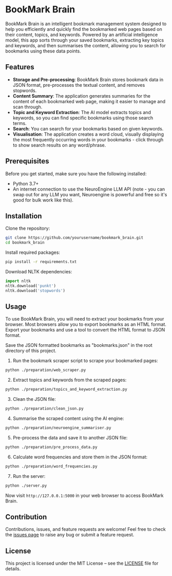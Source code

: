 # BookMark Brain

BookMark Brain is an intelligent bookmark management system designed to help you efficiently and quickly find the bookmarked web pages based on their content, topics, and keywords. Powered by an artificial intelligence model, this app sorts through your saved bookmarks, extracting key topics and keywords, and then summarises the content, allowing you to search for bookmarks using these data points.

## Features
- **Storage and Pre-processing**: BookMark Brain stores bookmark data in JSON format, pre-processes the textual content, and removes stopwords.
- **Content Summary**: The application generates summaries for the content of each bookmarked web page, making it easier to manage and scan through.
- **Topic and Keyword Extraction**: The AI model extracts topics and keywords, so you can find specific bookmarks using those search terms.
- **Search**: You can search for your bookmarks based on given keywords.
- **Visualisation**: The application creates a word cloud, visually displaying the most frequently occurring words in your bookmarks - click through to show search results on any word/phrase.

## Prerequisites

Before you get started, make sure you have the following installed:

- Python 3.7+
- An internet connection to use the NeuroEngine LLM API (note - you can swap out for any LLM you want, Neuroengine is powerful and free so it's good for bulk work like this).

## Installation

Clone the repository:

```bash
git clone https://github.com/yourusername/bookmark_brain.git
cd bookmark_brain
```

Install required packages:

```bash
pip install -r requirements.txt
```

Download NLTK dependencies:

```python
import nltk
nltk.download('punkt')
nltk.download('stopwords')
```

## Usage

To use BookMark Brain, you will need to extract your bookmarks from your browser. Most browsers allow you to export bookmarks as an HTML format. Export your bookmarks and use a tool to convert the HTML format to JSON format.

Save the JSON formatted bookmarks as "bookmarks.json" in the root directory of this project.

1. Run the bookmark scraper script to scrape your bookmarked pages:

```bash
python ./preparation/web_scraper.py
```

2. Extract topics and keywords from the scraped pages:

```bash
python ./preparation/topics_and_keyword_extraction.py
```

3. Clean the JSON file:

```bash
python ./preparation/clean_json.py
```

4. Summarise the scraped content using the AI engine:

```bash
python ./preparation/neuroengine_summariser.py
```

5. Pre-process the data and save it to another JSON file:

```bash
python ./preparation/pre_process_data.py
```

6. Calculate word frequencies and store them in the JSON format:

```bash
python ./preparation/word_frequencies.py
```

7. Run the server:

```bash
python ./server.py
```

Now visit `http://127.0.0.1:5000` in your web browser to access BookMark Brain.

## Contribution

Contributions, issues, and feature requests are welcome! Feel free to check the [issues page](link-to-issues) to raise any bug or submit a feature request.

## License

This project is licensed under the MIT License – see the [LICENSE](LICENSE) file for details.